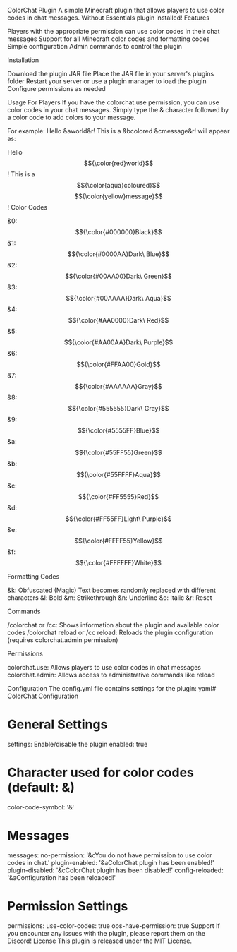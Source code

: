 ColorChat Plugin
A simple Minecraft plugin that allows players to use color codes in chat messages. Without Essentials plugin installed!
Features

Players with the appropriate permission can use color codes in their chat messages
Support for all Minecraft color codes and formatting codes
Simple configuration
Admin commands to control the plugin

Installation

Download the plugin JAR file
Place the JAR file in your server's plugins folder
Restart your server or use a plugin manager to load the plugin
Configure permissions as needed

Usage
For Players
If you have the colorchat.use permission, you can use color codes in your chat messages.
Simply type the & character followed by a color code to add colors to your message.

For example:
Hello &aworld&r! This is a &bcolored &cmessage&r!
will appear as:

Hello $${\color{red}world}$$! This is a $${\color{aqua}coloured}$$ $${\color{yellow}message}$$!
Color Codes

&0: $${\color{#000000}Black}$$
&1: $${\color{#0000AA}Dark\ Blue}$$
&2: $${\color{#00AA00}Dark\ Green}$$
&3: $${\color{#00AAAA}Dark\ Aqua}$$
&4: $${\color{#AA0000}Dark\ Red}$$
&5: $${\color{#AA00AA}Dark\ Purple}$$
&6: $${\color{#FFAA00}Gold}$$
&7: $${\color{#AAAAAA}Gray}$$
&8: $${\color{#555555}Dark\ Gray}$$
&9: $${\color{#5555FF}Blue}$$
&a: $${\color{#55FF55}Green}$$
&b: $${\color{#55FFFF}Aqua}$$
&c: $${\color{#FF5555}Red}$$
&d: $${\color{#FF55FF}Light\ Purple}$$
&e: $${\color{#FFFF55}Yellow}$$
&f: $${\color{#FFFFFF}White}$$

Formatting Codes

&k: Obfuscated (Magic) Text becomes randomly replaced with different characters
&l: Bold 
&m: Strikethrough 
&n: Underline
&o: Italic
&r: Reset

Commands

/colorchat or /cc: Shows information about the plugin and available color codes
/colorchat reload or /cc reload: Reloads the plugin configuration (requires colorchat.admin permission)

Permissions

colorchat.use: Allows players to use color codes in chat messages
colorchat.admin: Allows access to administrative commands like reload

Configuration
The config.yml file contains settings for the plugin:
yaml# ColorChat Configuration

# General Settings
settings:
  Enable/disable the plugin
    enabled: true
  
  # Character used for color codes (default: &)
  color-code-symbol: '&'
  
   # Messages
 messages:
       no-permission: '&cYou do not have permission to use color codes in chat.'
       plugin-enabled: '&aColorChat plugin has been enabled!'
       plugin-disabled: '&cColorChat plugin has been disabled!'
       config-reloaded: '&aConfiguration has been reloaded!'

# Permission Settings
permissions:
    use-color-codes: true
    ops-have-permission: true
Support
If you encounter any issues with the plugin, please report them on the Discord! 
License
This plugin is released under the MIT License.
